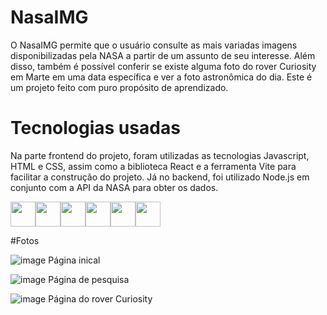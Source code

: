 # NasaIMG

  O NasaIMG permite que o usuário consulte as mais variadas imagens disponibilizadas pela NASA a partir de um assunto de seu interesse. Além disso, também é possível conferir se existe alguma foto do rover Curiosity em Marte em uma data específica e ver a foto astronômica do dia. Este é um projeto feito com puro propósito de aprendizado.

# Tecnologias usadas

  Na parte frontend do projeto, foram utilizadas as tecnologias Javascript, HTML e CSS, assim como a biblioteca React e a ferramenta Vite para facilitar a construção do projeto. Já no backend, foi utilizado Node.js em conjunto com a API da NASA para obter os dados.

<img src="https://cdn.jsdelivr.net/gh/devicons/devicon@latest/icons/javascript/javascript-original.svg" width="40" height="40"/><img src="https://cdn.jsdelivr.net/gh/devicons/devicon@latest/icons/html5/html5-original.svg" width="40" height="40"/><img src="https://cdn.jsdelivr.net/gh/devicons/devicon@latest/icons/css3/css3-original.svg" width="40" height="40"/><img src="https://cdn.jsdelivr.net/gh/devicons/devicon@latest/icons/react/react-original-wordmark.svg" width="40" height="40"/><img src="https://cdn.jsdelivr.net/gh/devicons/devicon@latest/icons/vitejs/vitejs-original.svg" width="40" height="40"/><img src="https://cdn.jsdelivr.net/gh/devicons/devicon@latest/icons/nodejs/nodejs-original-wordmark.svg" width="40" height="40"/>
          
          

#Fotos

![image](https://github.com/Guirou0/NasaIMG---Frontend/assets/139828314/feb4bce7-7d5b-4d47-9701-9649805887d3)
Página inical

![image](https://github.com/Guirou0/NasaIMG---Frontend/assets/139828314/e4c64ee0-5853-42a0-854f-e50bbabe401d)
Página de pesquisa

![image](https://github.com/Guirou0/NasaIMG---Frontend/assets/139828314/6216f433-2864-4282-a6f7-9bcdf814e337)
Página do rover Curiosity






